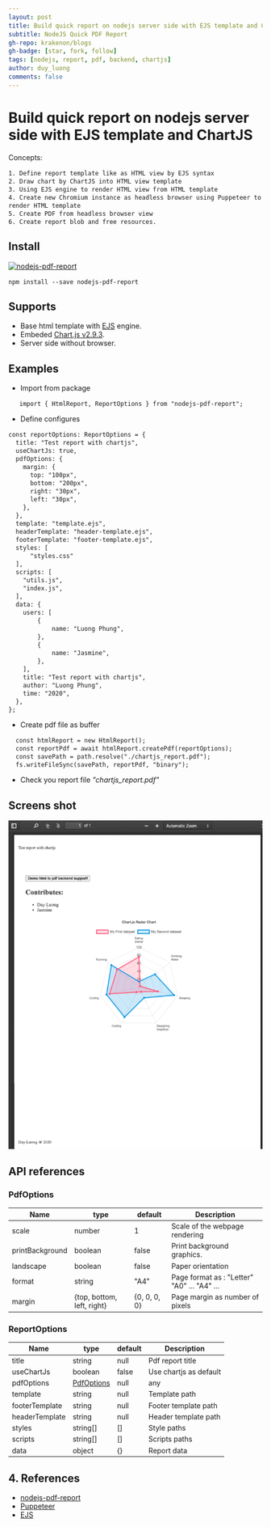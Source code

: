 ```yaml
---
layout: post
title: Build quick report on nodejs server side with EJS template and ChartJS
subtitle: NodeJS Quick PDF Report
gh-repo: krakenon/blogs
gh-badge: [star, fork, follow]
tags: [nodejs, report, pdf, backend, chartjs]
author: duy_luong
comments: false
---
```


# Build quick report on nodejs server side with EJS template and ChartJS
Concepts:
```
1. Define report template like as HTML view by EJS syntax 
2. Draw chart by ChartJS into HTML view template
3. Using EJS engine to render HTML view from HTML template
4. Create new Chromium instance as headless browser using Puppeteer to render HTML template
5. Create PDF from headless browser view
6. Create report blob and free resources.
```

## Install

[![nodejs-pdf-report](https://nodei.co/npm/nodejs-pdf-report.png)](https://npmjs.org/package/nodejs-pdf-report)

```
npm install --save nodejs-pdf-report
```

## Supports

- Base html template with [EJS](https://github.com/mde/ejs) engine.
- Embeded [Chart.js v2.9.3](https://www.chartjs.org).
- Server side without browser.

## Examples

- Import from package

```
   import { HtmlReport, ReportOptions } from "nodejs-pdf-report";
```

- Define configures

```
const reportOptions: ReportOptions = {
  title: "Test report with chartjs",
  useChartJs: true,
  pdfOptions: {
    margin: {
      top: "100px",
      bottom: "200px",
      right: "30px",
      left: "30px",
    },
  },
  template: "template.ejs",
  headerTemplate: "header-template.ejs",
  footerTemplate: "footer-template.ejs",
  styles: [
      "styles.css"
  ],
  scripts: [
    "utils.js",
    "index.js",
  ],
  data: {
    users: [
        {
            name: "Luong Phung",
        },
        {
            name: "Jasmine",
        },
    ],
    title: "Test report with chartjs",
    author: "Luong Phung",
    time: "2020",
  },
};
```

- Create pdf file as buffer

```
  const htmlReport = new HtmlReport();
  const reportPdf = await htmlReport.createPdf(reportOptions);
  const savePath = path.resolve("./chartjs_report.pdf");
  fs.writeFileSync(savePath, reportPdf, "binary");
```

- Check you report file _"chartjs_report.pdf"_

## Screens shot

![output1.png](https://raw.githubusercontent.com/DuyLuongPhung/nodejs-pdf-report/master/screen-shots/output1.png)

## API references

### PdfOptions

| Name            | type                       | default      | Description                                 |
| --------------- | -------------------------- | ------------ | ------------------------------------------- |
| scale           | number                     | 1            | Scale of the webpage rendering              |
| printBackground | boolean                    | false        | Print background graphics.                  |
| landscape       | boolean                    | false        | Paper orientation                           |
| format          | string                     | "A4"         | Page format as : "Letter" "A0" ... "A4" ... |
| margin          | {top, bottom, left, right} | {0, 0, 0, 0} | Page margin as number of pixels             |

### ReportOptions

| Name           | type                       | default | Description            |
| -------------- | -------------------------- | ------- | ---------------------- |
| title          | string                     | null    | Pdf report title       |
| useChartJs     | boolean                    | false   | Use chartjs as default |
| pdfOptions     | [PdfOptions](#PdfOptions) | null    | any                    |
| template       | string                     | null    | Template path          |
| footerTemplate | string                     | null    | Footer template path   |
| headerTemplate | string                     | null    | Header template path   |
| styles         | string[]                   | []      | Style paths            |
| scripts        | string[]                   | []      | Scripts paths          |
| data           | object                     | {}      | Report data            |

## 4. References
- [nodejs-pdf-report](https://github.com/DuyLuongPhung/nodejs-pdf-report)
- [Puppeteer](https://github.com/puppeteer/puppeteer)
- [EJS](https://ejs.co/)
